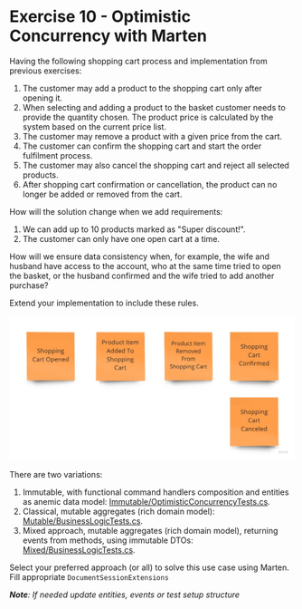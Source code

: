 # Exercise 10 - Optimistic Concurrency with Marten

Having the following shopping cart process and implementation from previous exercises:
1. The customer may add a product to the shopping cart only after opening it.
2. When selecting and adding a product to the basket customer needs to provide the quantity chosen. The product price is calculated by the system based on the current price list.
3. The customer may remove a product with a given price from the cart.
4. The customer can confirm the shopping cart and start the order fulfilment process.
5. The customer may also cancel the shopping cart and reject all selected products.
6. After shopping cart confirmation or cancellation, the product can no longer be added or removed from the cart.

How will the solution change when we add requirements:
1. We can add up to 10 products marked as "Super discount!".
2. The customer can only have one open cart at a time.

How will we ensure data consistency when, for example, the wife and husband have access to the account, who at the same time tried to open the basket, or the husband confirmed and the wife tried to add another purchase?

Extend your implementation to include these rules.

![events](./assets/events.jpg)

There are two variations:
1. Immutable, with functional command handlers composition and entities as anemic data model: [Immutable/OptimisticConcurrencyTests.cs](./Immutable/BusinessLogicTests.cs).
2. Classical, mutable aggregates (rich domain model): [Mutable/BusinessLogicTests.cs](./Mutable/BusinessLogicTests.cs).
3. Mixed approach, mutable aggregates (rich domain model), returning events from methods, using immutable DTOs: [Mixed/BusinessLogicTests.cs](./Mixed/BusinessLogicTests.cs).

Select your preferred approach (or all) to solve this use case using Marten. Fill appropriate `DocumentSessionExtensions`

_**Note**: If needed update entities, events or test setup structure_


